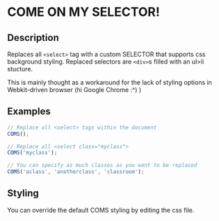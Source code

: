 # COME ON MY SELECTOR!

## Description
Replaces all `<select>` tag with a custom SELECTOR that supports css background styling. Replaced selectors are `<div>`s filled with an ul>li stucture.

This is mainly thought as a workaround for the lack of styling options in Webkit-driven browser (hi Google Chrome :^) )

## Examples
```javascript
// Replace all <select> tags within the document
COMS();

// Replace all <select class="myclass">
COMS('myclass');

// You can specify as much classes as you want to be replaced
COMS('aclass', 'anotherclass', 'classroom');
```

## Styling
You can override the default COMS styling by editing the css file.
